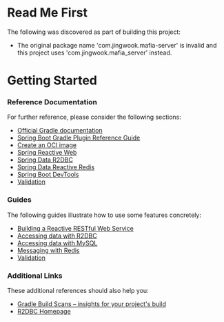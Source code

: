 # Read Me First
The following was discovered as part of building this project:

* The original package name 'com.jingwook.mafia-server' is invalid and this project uses 'com.jingwook.mafia_server' instead.

# Getting Started

### Reference Documentation
For further reference, please consider the following sections:

* [Official Gradle documentation](https://docs.gradle.org)
* [Spring Boot Gradle Plugin Reference Guide](https://docs.spring.io/spring-boot/3.5.6/gradle-plugin)
* [Create an OCI image](https://docs.spring.io/spring-boot/3.5.6/gradle-plugin/packaging-oci-image.html)
* [Spring Reactive Web](https://docs.spring.io/spring-boot/3.5.6/reference/web/reactive.html)
* [Spring Data R2DBC](https://docs.spring.io/spring-boot/3.5.6/reference/data/sql.html#data.sql.r2dbc)
* [Spring Data Reactive Redis](https://docs.spring.io/spring-boot/3.5.6/reference/data/nosql.html#data.nosql.redis)
* [Spring Boot DevTools](https://docs.spring.io/spring-boot/3.5.6/reference/using/devtools.html)
* [Validation](https://docs.spring.io/spring-boot/3.5.6/reference/io/validation.html)

### Guides
The following guides illustrate how to use some features concretely:

* [Building a Reactive RESTful Web Service](https://spring.io/guides/gs/reactive-rest-service/)
* [Accessing data with R2DBC](https://spring.io/guides/gs/accessing-data-r2dbc/)
* [Accessing data with MySQL](https://spring.io/guides/gs/accessing-data-mysql/)
* [Messaging with Redis](https://spring.io/guides/gs/messaging-redis/)
* [Validation](https://spring.io/guides/gs/validating-form-input/)

### Additional Links
These additional references should also help you:

* [Gradle Build Scans – insights for your project's build](https://scans.gradle.com#gradle)
* [R2DBC Homepage](https://r2dbc.io)

